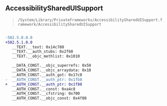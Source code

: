 ## AccessibilitySharedUISupport

> `/System/Library/PrivateFrameworks/AccessibilitySharedUISupport.framework/AccessibilitySharedUISupport`

```diff

-502.5.0.0.0
+502.5.1.0.0
   __TEXT.__text: 0x14c780
   __TEXT.__auth_stubs: 0x2f60
   __TEXT.__objc_methlist: 0x1010

   __DATA_CONST.__objc_superrefs: 0x50
   __DATA_CONST.__objc_arraydata: 0x18
   __AUTH_CONST.__auth_got: 0x17c0
-  __AUTH_CONST.__auth_ptr: 0x1fb8
+  __AUTH_CONST.__auth_ptr: 0x1f80
   __AUTH_CONST.__const: 0xa4c8
   __AUTH_CONST.__cfstring: 0x700
   __AUTH_CONST.__objc_const: 0x4f80

```
